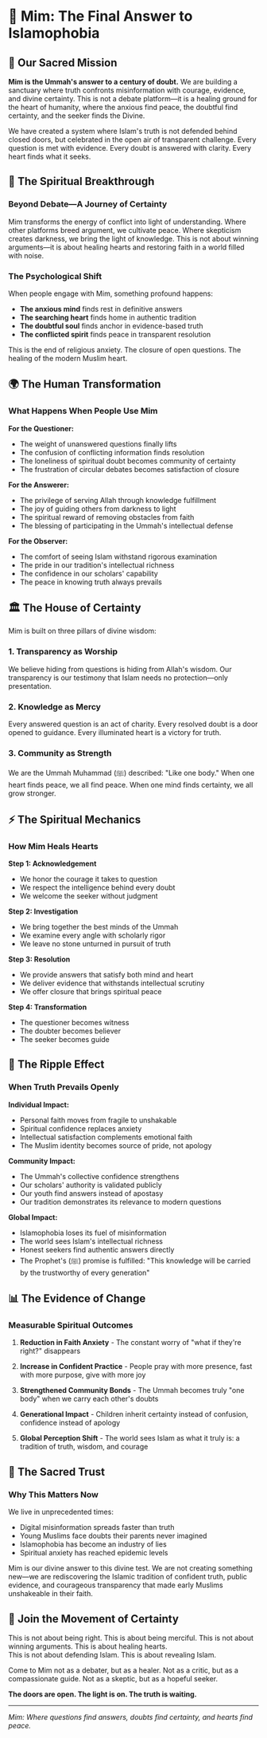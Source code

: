 # 🌙 Mim: The Final Answer to Islamophobia

## 🎯 Our Sacred Mission

**Mim is the Ummah's answer to a century of doubt.** We are building a sanctuary where truth confronts misinformation with courage, evidence, and divine certainty. This is not a debate platform—it is a healing ground for the heart of humanity, where the anxious find peace, the doubtful find certainty, and the seeker finds the Divine.

We have created a system where Islam's truth is not defended behind closed doors, but celebrated in the open air of transparent challenge. Every question is met with evidence. Every doubt is answered with clarity. Every heart finds what it seeks.

## 💫 The Spiritual Breakthrough

### Beyond Debate—A Journey of Certainty
Mim transforms the energy of conflict into light of understanding. Where other platforms breed argument, we cultivate peace. Where skepticism creates darkness, we bring the light of knowledge. This is not about winning arguments—it is about healing hearts and restoring faith in a world filled with noise.

### The Psychological Shift
When people engage with Mim, something profound happens:

- **The anxious mind** finds rest in definitive answers
- **The searching heart** finds home in authentic tradition  
- **The doubtful soul** finds anchor in evidence-based truth
- **The conflicted spirit** finds peace in transparent resolution

This is the end of religious anxiety. The closure of open questions. The healing of the modern Muslim heart.

## 🌍 The Human Transformation

### What Happens When People Use Mim

**For the Questioner:**
- The weight of unanswered questions finally lifts
- The confusion of conflicting information finds resolution
- The loneliness of spiritual doubt becomes community of certainty
- The frustration of circular debates becomes satisfaction of closure

**For the Answerer:**
- The privilege of serving Allah through knowledge fulfillment
- The joy of guiding others from darkness to light
- The spiritual reward of removing obstacles from faith
- The blessing of participating in the Ummah's intellectual defense

**For the Observer:**
- The comfort of seeing Islam withstand rigorous examination
- The pride in our tradition's intellectual richness
- The confidence in our scholars' capability
- The peace in knowing truth always prevails

## 🏛️ The House of Certainty

Mim is built on three pillars of divine wisdom:

### 1. **Transparency as Worship**
We believe hiding from questions is hiding from Allah's wisdom. Our transparency is our testimony that Islam needs no protection—only presentation.

### 2. **Knowledge as Mercy**  
Every answered question is an act of charity. Every resolved doubt is a door opened to guidance. Every illuminated heart is a victory for truth.

### 3. **Community as Strength**
We are the Ummah Muhammad (ﷺ) described: "Like one body." When one heart finds peace, we all find peace. When one mind finds certainty, we all grow stronger.

## ⚡ The Spiritual Mechanics

### How Mim Heals Hearts

**Step 1: Acknowledgement**
- We honor the courage it takes to question
- We respect the intelligence behind every doubt
- We welcome the seeker without judgment

**Step 2: Investigation**  
- We bring together the best minds of the Ummah
- We examine every angle with scholarly rigor
- We leave no stone unturned in pursuit of truth

**Step 3: Resolution**
- We provide answers that satisfy both mind and heart
- We deliver evidence that withstands intellectual scrutiny
- We offer closure that brings spiritual peace

**Step 4: Transformation**
- The questioner becomes witness
- The doubter becomes believer
- The seeker becomes guide

## 🌟 The Ripple Effect

### When Truth Prevails Openly

**Individual Impact:**
- Personal faith moves from fragile to unshakable
- Spiritual confidence replaces anxiety
- Intellectual satisfaction complements emotional faith
- The Muslim identity becomes source of pride, not apology

**Community Impact:**
- The Ummah's collective confidence strengthens
- Our scholars' authority is validated publicly
- Our youth find answers instead of apostasy
- Our tradition demonstrates its relevance to modern questions

**Global Impact:**
- Islamophobia loses its fuel of misinformation
- The world sees Islam's intellectual richness
- Honest seekers find authentic answers directly
- The Prophet's (ﷺ) promise is fulfilled: "This knowledge will be carried by the trustworthy of every generation"

## 📊 The Evidence of Change

### Measurable Spiritual Outcomes

1. **Reduction in Faith Anxiety** - The constant worry of "what if they're right?" disappears

2. **Increase in Confident Practice** - People pray with more presence, fast with more purpose, give with more joy

3. **Strengthened Community Bonds** - The Ummah becomes truly "one body" when we carry each other's doubts

4. **Generational Impact** - Children inherit certainty instead of confusion, confidence instead of apology

5. **Global Perception Shift** - The world sees Islam as what it truly is: a tradition of truth, wisdom, and courage

## 🕌 The Sacred Trust

### Why This Matters Now

We live in unprecedented times:
- Digital misinformation spreads faster than truth
- Young Muslims face doubts their parents never imagined
- Islamophobia has become an industry of lies
- Spiritual anxiety has reached epidemic levels

Mim is our divine answer to this divine test. We are not creating something new—we are rediscovering the Islamic tradition of confident truth, public evidence, and courageous transparency that made early Muslims unshakeable in their faith.

## 🤲 Join the Movement of Certainty

This is not about being right. This is about being merciful.
This is not about winning arguments. This is about healing hearts.  
This is not about defending Islam. This is about revealing Islam.

Come to Mim not as a debater, but as a healer.
Not as a critic, but as a compassionate guide.
Not as a skeptic, but as a hopeful seeker.

**The doors are open. The light is on. The truth is waiting.**

---

*Mim: Where questions find answers, doubts find certainty, and hearts find peace.*
